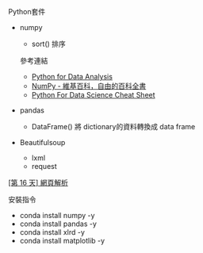 

Python套件

+ numpy
    - sort() 排序

    參考連結

    - [Python for Data Analysis](http://shop.oreilly.com/product/0636920023784.do)
    - [NumPy - 維基百科，自由的百科全書](https://zh.wikipedia.org/wiki/NumPy)
    - [Python For Data Science Cheat Sheet](https://s3.amazonaws.com/assets.datacamp.com/blog_assets/PythonForDataScience.pdf)




+ pandas
    - DataFrame() 將 dictionary的資料轉換成 data frame





+ Beautifulsoup
    - lxml
    - request

[[第 16 天] 網頁解析](https://github.com/yaojenkuo/learn_python_for_a_r_user/blob/master/day16.md)


安裝指令
+ conda install numpy -y
+ conda install pandas -y
+ conda install xlrd -y
+ conda install matplotlib -y
